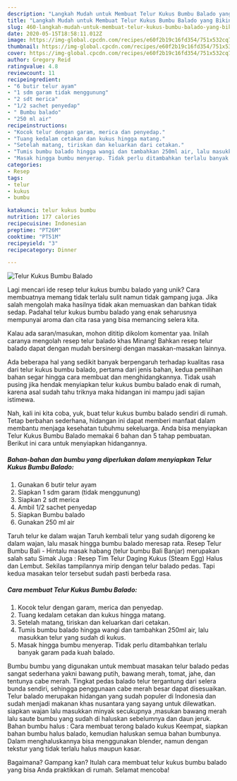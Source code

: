 ```yaml
---
description: "Langkah Mudah untuk Membuat Telur Kukus Bumbu Balado yang Bikin Ngiler"
title: "Langkah Mudah untuk Membuat Telur Kukus Bumbu Balado yang Bikin Ngiler"
slug: 460-langkah-mudah-untuk-membuat-telur-kukus-bumbu-balado-yang-bikin-ngiler
date: 2020-05-15T18:58:11.012Z
image: https://img-global.cpcdn.com/recipes/e60f2b19c16fd354/751x532cq70/telur-kukus-bumbu-balado-foto-resep-utama.jpg
thumbnail: https://img-global.cpcdn.com/recipes/e60f2b19c16fd354/751x532cq70/telur-kukus-bumbu-balado-foto-resep-utama.jpg
cover: https://img-global.cpcdn.com/recipes/e60f2b19c16fd354/751x532cq70/telur-kukus-bumbu-balado-foto-resep-utama.jpg
author: Gregory Reid
ratingvalue: 4.8
reviewcount: 11
recipeingredient:
- "6 butir telur ayam"
- "1 sdm garam tidak menggunung"
- "2 sdt merica"
- "1/2 sachet penyedap"
- " Bumbu balado"
- "250 ml air"
recipeinstructions:
- "Kocok telur dengan garam, merica dan penyedap."
- "Tuang kedalam cetakan dan kukus hingga matang."
- "Setelah matang, tiriskan dan keluarkan dari cetakan."
- "Tumis bumbu balado hingga wangi dan tambahkan 250ml air, lalu masukkan telur yang sudah di kukus."
- "Masak hingga bumbu menyerap. Tidak perlu ditambahkan terlalu banyak garam pada kuah balado."
categories:
- Resep
tags:
- telur
- kukus
- bumbu

katakunci: telur kukus bumbu 
nutrition: 177 calories
recipecuisine: Indonesian
preptime: "PT26M"
cooktime: "PT51M"
recipeyield: "3"
recipecategory: Dinner

---
```



![Telur Kukus Bumbu Balado](https://img-global.cpcdn.com/recipes/e60f2b19c16fd354/751x532cq70/telur-kukus-bumbu-balado-foto-resep-utama.jpg)

Lagi mencari ide resep telur kukus bumbu balado yang unik? Cara membuatnya memang tidak terlalu sulit namun tidak gampang juga. Jika salah mengolah maka hasilnya tidak akan memuaskan dan bahkan tidak sedap. Padahal telur kukus bumbu balado yang enak seharusnya mempunyai aroma dan cita rasa yang bisa memancing selera kita.

Kalau ada saran/masukan, mohon dititip dikolom komentar yaa. Inilah caranya mengolah resep telur balado khas Minang! Bahkan resep telur balado dapat dengan mudah bersinergi dengan masakan-masakan lainnya.

Ada beberapa hal yang sedikit banyak berpengaruh terhadap kualitas rasa dari telur kukus bumbu balado, pertama dari jenis bahan, kedua pemilihan bahan segar hingga cara membuat dan menghidangkannya. Tidak usah pusing jika hendak menyiapkan telur kukus bumbu balado enak di rumah, karena asal sudah tahu triknya maka hidangan ini mampu jadi sajian istimewa.


Nah, kali ini kita coba, yuk, buat telur kukus bumbu balado sendiri di rumah. Tetap berbahan sederhana, hidangan ini dapat memberi manfaat dalam membantu menjaga kesehatan tubuhmu sekeluarga. Anda bisa menyiapkan Telur Kukus Bumbu Balado memakai 6 bahan dan 5 tahap pembuatan. Berikut ini cara untuk menyiapkan hidangannya.

<!--inarticleads1-->

##### Bahan-bahan dan bumbu yang diperlukan dalam menyiapkan Telur Kukus Bumbu Balado:

1. Gunakan 6 butir telur ayam
1. Siapkan 1 sdm garam (tidak menggunung)
1. Siapkan 2 sdt merica
1. Ambil 1/2 sachet penyedap
1. Siapkan  Bumbu balado
1. Gunakan 250 ml air


Taruh telur ke dalam wajan Taruh kembali telur yang sudah digoreng ke dalam wajan, lalu masak hingga bumbu balado meresap rata. Resep Telur Bumbu Bali - Hintalu masak habang (telur bumbu Bali Banjar) merupakan salah satu Simak Juga : Resep Tim Telur Daging Kukus (Steam Egg) Halus dan Lembut. Sekilas tampilannya mirip dengan telur balado pedas. Tapi kedua masakan telor tersebut sudah pasti berbeda rasa. 

<!--inarticleads2-->

##### Cara membuat Telur Kukus Bumbu Balado:

1. Kocok telur dengan garam, merica dan penyedap.
1. Tuang kedalam cetakan dan kukus hingga matang.
1. Setelah matang, tiriskan dan keluarkan dari cetakan.
1. Tumis bumbu balado hingga wangi dan tambahkan 250ml air, lalu masukkan telur yang sudah di kukus.
1. Masak hingga bumbu menyerap. Tidak perlu ditambahkan terlalu banyak garam pada kuah balado.


Bumbu bumbu yang digunakan untuk membuat masakan telur balado pedas sangat sederhana yakni bawang putih, bawang merah, tomat, jahe, dan tentunya cabe merah. Tingkat pedas balado telur tergantung dari selera bunda sendiri, sehingga penggunaan cabe merah besar dapat disesuaikan. Telur balado merupakan hidangan yang sudah populer di Indonesia dan sudah menjadi makanan khas nusantara yang sayang untuk dilewatkan. siapkan wajan lalu masukkan minyak secukupnya ,masukan bawang merah lalu saute bumbu yang sudah di haluskan sebelumnya dan daun jeruk. Bahan bumbu halus : Cara membuat terong balado kukus Keempat, siapkan bahan bumbu halus balado, kemudian haluskan semua bahan bumbunya. Dalam menghaluskannya bisa menggunakan blender, namun dengan tekstur yang tidak terlalu halus maupun kasar. 

Bagaimana? Gampang kan? Itulah cara membuat telur kukus bumbu balado yang bisa Anda praktikkan di rumah. Selamat mencoba!
